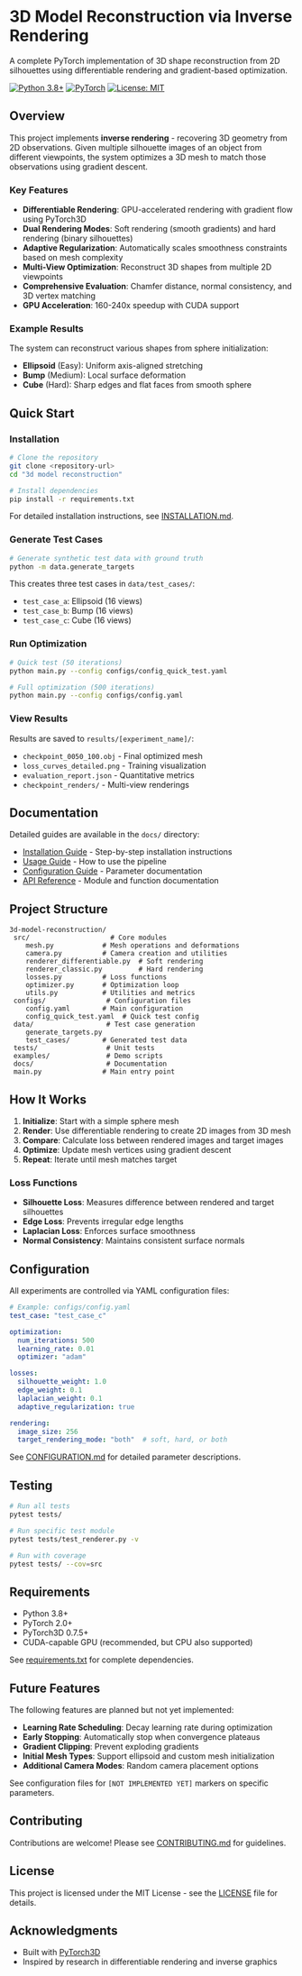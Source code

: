 # 3D Model Reconstruction via Inverse Rendering

A complete PyTorch implementation of 3D shape reconstruction from 2D silhouettes using differentiable rendering and gradient-based optimization.

[![Python 3.8+](https://img.shields.io/badge/python-3.8+-blue.svg)](https://www.python.org/downloads/)
[![PyTorch](https://img.shields.io/badge/PyTorch-2.0+-ee4c2c.svg)](https://pytorch.org/)
[![License: MIT](https://img.shields.io/badge/License-MIT-yellow.svg)](LICENSE)

## Overview

This project implements **inverse rendering** - recovering 3D geometry from 2D observations. Given multiple silhouette images of an object from different viewpoints, the system optimizes a 3D mesh to match those observations using gradient descent.

### Key Features

- **Differentiable Rendering**: GPU-accelerated rendering with gradient flow using PyTorch3D
- **Dual Rendering Modes**: Soft rendering (smooth gradients) and hard rendering (binary silhouettes)
- **Adaptive Regularization**: Automatically scales smoothness constraints based on mesh complexity
- **Multi-View Optimization**: Reconstruct 3D shapes from multiple 2D viewpoints
- **Comprehensive Evaluation**: Chamfer distance, normal consistency, and 3D vertex matching
- **GPU Acceleration**: 160-240x speedup with CUDA support

### Example Results

The system can reconstruct various shapes from sphere initialization:

- **Ellipsoid** (Easy): Uniform axis-aligned stretching
- **Bump** (Medium): Local surface deformation
- **Cube** (Hard): Sharp edges and flat faces from smooth sphere

## Quick Start

### Installation

```bash
# Clone the repository
git clone <repository-url>
cd "3d model reconstruction"

# Install dependencies
pip install -r requirements.txt
```

For detailed installation instructions, see [INSTALLATION.md](docs/INSTALLATION.md).

### Generate Test Cases

```bash
# Generate synthetic test data with ground truth
python -m data.generate_targets
```

This creates three test cases in `data/test_cases/`:

- `test_case_a`: Ellipsoid (16 views)
- `test_case_b`: Bump (16 views)
- `test_case_c`: Cube (16 views)

### Run Optimization

```bash
# Quick test (50 iterations)
python main.py --config configs/config_quick_test.yaml

# Full optimization (500 iterations)
python main.py --config configs/config.yaml
```

### View Results

Results are saved to `results/[experiment_name]/`:

- `checkpoint_0050_100.obj` - Final optimized mesh
- `loss_curves_detailed.png` - Training visualization
- `evaluation_report.json` - Quantitative metrics
- `checkpoint_renders/` - Multi-view renderings

## Documentation

Detailed guides are available in the `docs/` directory:

- [Installation Guide](docs/INSTALLATION.md) - Step-by-step installation instructions
- [Usage Guide](docs/USAGE.md) - How to use the pipeline
- [Configuration Guide](docs/CONFIGURATION.md) - Parameter documentation
- [API Reference](docs/API.md) - Module and function documentation

## Project Structure

```
3d-model-reconstruction/
 src/                    # Core modules
    mesh.py            # Mesh operations and deformations
    camera.py          # Camera creation and utilities
    renderer_differentiable.py  # Soft rendering
    renderer_classic.py         # Hard rendering
    losses.py          # Loss functions
    optimizer.py       # Optimization loop
    utils.py           # Utilities and metrics
 configs/               # Configuration files
    config.yaml        # Main configuration
    config_quick_test.yaml  # Quick test config
 data/                  # Test case generation
    generate_targets.py
    test_cases/        # Generated test data
 tests/                 # Unit tests
 examples/              # Demo scripts
 docs/                  # Documentation
 main.py               # Main entry point
```

## How It Works

1. **Initialize**: Start with a simple sphere mesh
2. **Render**: Use differentiable rendering to create 2D images from 3D mesh
3. **Compare**: Calculate loss between rendered images and target images
4. **Optimize**: Update mesh vertices using gradient descent
5. **Repeat**: Iterate until mesh matches target

### Loss Functions

- **Silhouette Loss**: Measures difference between rendered and target silhouettes
- **Edge Loss**: Prevents irregular edge lengths
- **Laplacian Loss**: Enforces surface smoothness
- **Normal Consistency**: Maintains consistent surface normals

## Configuration

All experiments are controlled via YAML configuration files:

```yaml
# Example: configs/config.yaml
test_case: "test_case_c"

optimization:
  num_iterations: 500
  learning_rate: 0.01
  optimizer: "adam"

losses:
  silhouette_weight: 1.0
  edge_weight: 0.1
  laplacian_weight: 0.1
  adaptive_regularization: true

rendering:
  image_size: 256
  target_rendering_mode: "both"  # soft, hard, or both
```

See [CONFIGURATION.md](docs/CONFIGURATION.md) for detailed parameter descriptions.

## Testing

```bash
# Run all tests
pytest tests/

# Run specific test module
pytest tests/test_renderer.py -v

# Run with coverage
pytest tests/ --cov=src
```

## Requirements

- Python 3.8+
- PyTorch 2.0+
- PyTorch3D 0.7.5+
- CUDA-capable GPU (recommended, but CPU also supported)

See [requirements.txt](requirements.txt) for complete dependencies.

## Future Features

The following features are planned but not yet implemented:

- **Learning Rate Scheduling**: Decay learning rate during optimization
- **Early Stopping**: Automatically stop when convergence plateaus
- **Gradient Clipping**: Prevent exploding gradients
- **Initial Mesh Types**: Support ellipsoid and custom mesh initialization
- **Additional Camera Modes**: Random camera placement options

See configuration files for `[NOT IMPLEMENTED YET]` markers on specific parameters.

## Contributing

Contributions are welcome! Please see [CONTRIBUTING.md](CONTRIBUTING.md) for guidelines.

## License

This project is licensed under the MIT License - see the [LICENSE](LICENSE) file for details.


## Acknowledgments

- Built with [PyTorch3D](https://github.com/facebookresearch/pytorch3d)
- Inspired by research in differentiable rendering and inverse graphics
